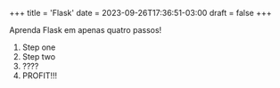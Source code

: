 +++
title = 'Flask'
date = 2023-09-26T17:36:51-03:00
draft = false
+++

Aprenda Flask em apenas quatro passos!

1. Step one
2. Step two
3. ????
4. PROFIT!!!